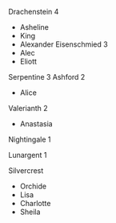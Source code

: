 Drachenstein  4 
  - Asheline
  - King
  - Alexander
Eisenschmied  3
  - Alec
  - Eliott

Serpentine  3
Ashford   2
  - Alice

Valerianth  2
  - Anastasia
 
Nightingale 1

Lunargent  1



Silvercrest
  - Orchide
  - Lisa
  - Charlotte
  - Sheila
